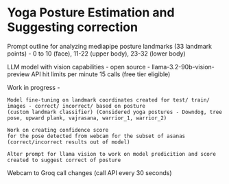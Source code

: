 # Yoga Posture Estimation and Suggesting correction

Prompt outline for analyzing mediapipe posture landmarks (33 landmark points) - 0 to 10 (face), 11-22 (upper body), 23-32 (lower body)

LLM model with vision capabilities - open source - llama-3.2-90b-vision-preview
API hit limits per minute 15 calls (free tier eligible)

Work in progress  -

    Model fine-tuning on landmark coordinates created for test/ train/ images - correct/ incorrect/ based on posture 
    (custom landmark classifier) (Considered yoga postures - Downdog, tree pose, upward plank, vajrasana, warrior_1, warrior_2)

    Work on creating confidence score
    for the pose detected from webcam for the subset of asanas (correct/incorrect results out of model)

    Alter prompt for llama vision to work on model predicition and score created to suggest correct of posture

Webcam to Groq call changes (call API every 30 seconds) 